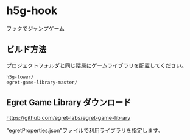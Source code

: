 # h5g-hook
フックでジャンプゲーム

## ビルド方法

プロジェクトフォルダと同じ階層にゲームライブラリを配置してください。

```
h5g-tower/
egret-game-library-master/
```

## Egret Game Library ダウンロード
<https://github.com/egret-labs/egret-game-library>

"egretProperties.json"ファイルで利用ライブラリを指定します。
